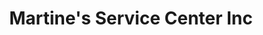 ---
title: "Martine's Service Center Inc"
url: /middletown/martines-service-center-inc-edgewater-drive-2/
shop: Autowerkstatt
---